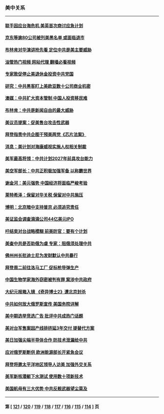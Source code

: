 ### 美中关系
---
#### [联手因应台海危机 美英首次商讨应急计划](../../pages/nf1412576/n13727635.md?05060045) 
#### [京东等逾80公司被列美黑名单 或面临退市](../../pages/nf1412576/n13727449.md?05060045) 
#### [布林肯对华演讲抢先看 定位中共是美主要威胁](../../pages/nf1412576/n13727292.md?05060045) 
#### [油管热门视频 网站代理 翻墙必看视频](http://209.222.30.114:81/youtube.html?05060045)
#### [专家敦促停止美退休金投资中共党国](../../pages/nf1412576/n13727289.md?05060045) 
#### [研究：中共黑客盯上美欧亚数十公司商业机密](../../pages/nf1412576/n13727250.md?05060045) 
#### [澳媒：中共扩大资本管制 中国人投资移民难](../../pages/nf1412576/n13727233.md?05060045) 
#### [布林肯：中共是新闻自由的最大威胁](../../pages/nf1412576/n13727223.md?05060045) 
#### [美议员提案：促美售台攻击性武器](../../pages/nf1412576/n13726992.md?05060045) 
#### [拜登指责中共企图干预美两党《芯片法案》](../../pages/nf1412576/n13727200.md?05060045) 
#### [消息：美计划对海康威视实施人权相关制裁](../../pages/nf1412576/n13727090.md?05060045) 
#### [美军最高将领：中共计划2027年前具攻台能力](../../pages/nf1412576/n13726790.md?05060045) 
#### [美空军部长：中共正积极加强军备 以称霸世界](../../pages/nf1412576/n13726877.md?05060045) 
#### [谢金河：美元强势 中国经济将面临严峻考验](../../pages/nf1412576/n13726667.md?05060045) 
#### [莱特希泽：保留对华关税 保留对中共施压](../../pages/nf1412576/n13726477.md?05060045) 
#### [博明：北京暗中支持普京 必须追究责任](../../pages/nf1412576/n13726270.md?05060045) 
#### [美证监会调查滴滴公司44亿美元IPO](../../pages/nf1412576/n13726424.md?05060045) 
#### [吁结束对台战略模糊 前美防官：要有个计划](../../pages/nf1412576/n13726430.md?05060045) 
#### [美查中共是否助俄为虐 专家：阻俄须处理中共](../../pages/nf1412576/n13726267.md?05060045) 
#### [佛州州长批迪士尼为发财默认中共暴行](../../pages/nf1412576/n13726276.md?05060045) 
#### [拜登周二前往洛马工厂 促标枪导弹生产](../../pages/nf1412576/n13726182.md?05060045) 
#### [中国生物学家海外窃密被判有罪 案涉中共政府](../../pages/nf1412576/n13726188.md?05060045) 
#### [大纪元报箱入镜 《奇异博士2》遭北京封杀](../../pages/nf1412576/n13725845.md?05060045) 
#### [中共如何放大俄罗斯宣传 美国务院详解](../../pages/nf1412576/n13725728.md?05060045) 
#### [美中期选举竞选广告 批评中共成热门话题](../../pages/nf1412576/n13725722.md?05060045) 
#### [美对台军售案因产线排挤延3年交付 提替代方案](../../pages/nf1412576/n13725597.md?05060045) 
#### [美日加强尖端半导体合作 防技术泄漏给中共](../../pages/nf1412576/n13725683.md?05060045) 
#### [应对俄罗斯断供 欧洲能源部长开紧急会议](../../pages/nf1412576/n13725524.md?05060045) 
#### [拜登将邀太平洋地区领导人访美 加强外交关系](../../pages/nf1412576/n13725266.md?05060045) 
#### [美军新核潜艇下水测试  使用数十项新技术](../../pages/nf1412576/n13724976.md?05060045) 
#### [美国航母有三大优势 中共反舰武器望尘莫及](../../pages/nf1412576/n13710322.md?05060045) 

---
#### 第 [ [121](./121.md?05060045) / [120](./120.md?05060045) / [119](./119.md?05060045) / [118](./118.md?05060045) / [117](./117.md?05060045) / [116](./116.md?05060045) / [115](./115.md?05060045) / [114](./114.md?05060045) ] 页
